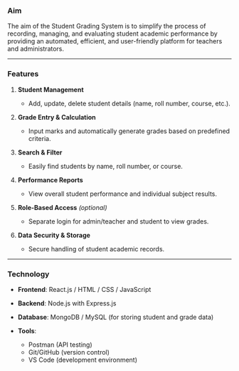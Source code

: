 

### **Aim**

The aim of the Student Grading System is to simplify the process of recording, managing, and evaluating student academic performance by providing an automated, efficient, and user-friendly platform for teachers and administrators.

---

### **Features**

1. **Student Management**

   * Add, update, delete student details (name, roll number, course, etc.).
2. **Grade Entry & Calculation**

   * Input marks and automatically generate grades based on predefined criteria.
3. **Search & Filter**

   * Easily find students by name, roll number, or course.
4. **Performance Reports**

   * View overall student performance and individual subject results.
5. **Role-Based Access** *(optional)*

   * Separate login for admin/teacher and student to view grades.
6. **Data Security & Storage**

   * Secure handling of student academic records.

---

### **Technology**

* **Frontend**: React.js / HTML / CSS / JavaScript
* **Backend**: Node.js with Express.js
* **Database**: MongoDB / MySQL (for storing student and grade data)
* **Tools**:

  * Postman (API testing)
  * Git/GitHub (version control)
  * VS Code (development environment)

